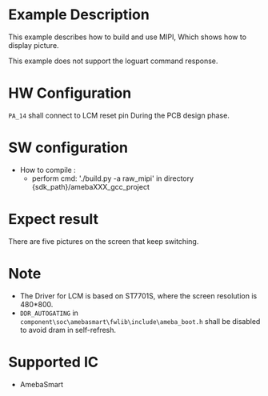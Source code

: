 # Example Description
This example describes how to build and use MIPI, Which shows how to display picture.

This example does not support the loguart command response.

# HW Configuration
`PA_14` shall connect to LCM reset pin During the PCB design phase.

# SW configuration
- How to compile :
  - perform cmd: './build.py -a raw_mipi' in directory {sdk_path}/amebaXXX_gcc_project

# Expect result
There are five pictures on the screen that keep switching.

# Note
* The Driver for LCM is based on ST7701S, where the screen resolution is 480*800.
* `DDR_AUTOGATING` in `component\soc\amebasmart\fwlib\include\ameba_boot.h` shall be disabled to avoid dram in self-refresh.

# Supported IC
* AmebaSmart
